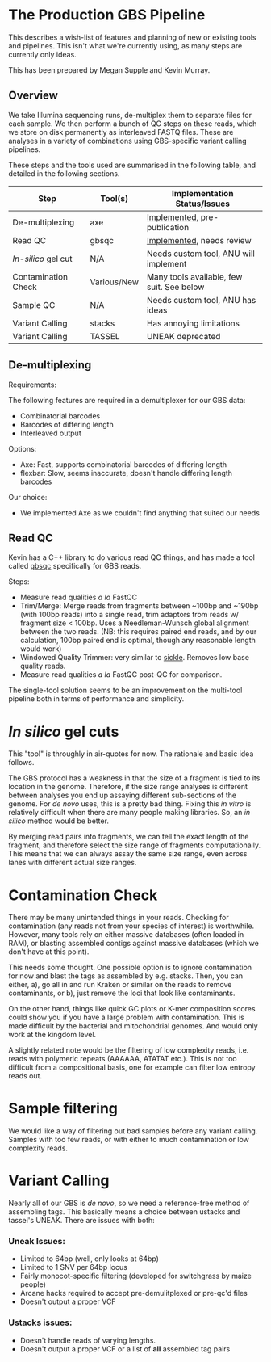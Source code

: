 The Production GBS Pipeline
===========================

This describes a wish-list of features and planning of new or existing tools
and pipelines. This isn't what we're currently using, as many steps are
currently only ideas.

This has been prepared by Megan Supple and Kevin Murray.


Overview
--------

We take Illumina sequencing runs, de-multiplex them to separate files for each
sample. We then perform a bunch of QC steps on these reads, which we store on
disk permanently as interleaved FASTQ files. These are analyses in a variety of
combinations using GBS-specific variant calling pipelines.


These steps and the tools used are summarised in the following table, and
detailed in the following sections.

| Step                | Tool(s)     | Implementation Status/Issues      |
| ------------------- | ----------- | --------------------------------- |
| De-multiplexing     | axe         | [Implemented][Axe], pre-publication |
| Read QC             | gbsqc       | [Implemented][gbsqc], needs review |
| *In-silico* gel cut | N/A         | Needs custom tool, ANU will implement |
| Contamination Check | Various/New | Many tools available, few suit. See below |
| Sample QC           | N/A         | Needs custom tool, ANU has ideas  |
| Variant Calling     | stacks      | Has annoying limitations          |
| Variant Calling     | TASSEL      | UNEAK deprecated                  |


De-multiplexing
---------------

Requirements:

The following features are required in a demultiplexer for our GBS data:

- Combinatorial barcodes
- Barcodes of differing length
- Interleaved output

Options:

- Axe: Fast, supports combinatorial barcodes of differing length
- flexbar: Slow, seems inaccurate, doesn't handle differing length barcodes

Our choice:

- We implemented Axe as we couldn't find anything that suited our needs


Read QC
-------

Kevin has a C++ library to do various read QC things, and has made a tool
called [gbsqc](https://github.com/kdmurray91/libqcpp) specifically for GBS
reads.

Steps:

- Measure read qualities *a la* FastQC
- Trim/Merge: Merge reads from fragments between ~100bp and ~190bp (with 100bp
  reads) into a single read, trim adaptors from reads w/ fragment size &lt;
  100bp. Uses a Needleman-Wunsch global alignment between the two reads. (NB:
  this requires paired end reads, and by our calculation, 100bp paired end is
  optimal, though any reasonable length would work)
- Windowed Quality Trimmer: very similar to
  [sickle](https://github.com/najoshi/sickle). Removes low base quality reads.
- Measure read qualities *a la* FastQC post-QC for comparison.

The single-tool solution seems to be an improvement on the multi-tool pipeline
both in terms of performance and simplicity.


*In silico* gel cuts
====================

This "tool" is throughly in air-quotes for now. The rationale and basic idea
follows.

The GBS protocol has a weakness in that the size of a fragment is tied to its
location in the genome. Therefore, if the size range analyses is different
between analyses you end up assaying different sub-sections of the genome. For
*de novo* uses, this is a pretty bad thing. Fixing this *in vitro* is
relatively difficult when there are many people making libraries. So, an *in
silico* method would be better.

By merging read pairs into fragments, we can tell the exact length of the
fragment, and therefore select the size range of fragments computationally.
This means that we can always assay the same size range, even across lanes with
different actual size ranges.


Contamination Check
===================

There may be many unintended things in your reads. Checking for contamination
(any reads not from your species of interest) is worthwhile. However, many
tools rely on either massive databases (often loaded in RAM), or blasting
assembled contigs against massive databases (which we don't have at this
point).

This needs some thought. One possible option is to ignore contamination for now
and blast the tags as assembled by e.g. stacks. Then, you can either, a), go
all in and run Kraken or similar on the reads to remove contaminants, or b),
just remove the loci that look like contaminants.

On the other hand, things like quick GC plots or K-mer composition scores could
show you if you have a large problem with contamination. This is made difficult
by the bacterial and mitochondrial genomes. And would only work at the kingdom
level.

A slightly related note would be the filtering of low complexity reads, i.e.
reads with polymeric repeats (AAAAAA, ATATAT etc.). This is not too difficult
from a compositional basis, one for example can filter low entropy reads out.


Sample filtering
================

We would like a way of filtering out bad samples before any variant calling.
Samples with too few reads, or with either to much contamination or low
complexity reads.


Variant Calling
===============

Nearly all of our GBS is *de novo*, so we need a reference-free method of
assembling tags. This basically means a choice between ustacks and tassel's
UNEAK. There are issues with both:

### Uneak Issues:

 - Limited to 64bp (well, only looks at 64bp)
 - Limited to 1 SNV per 64bp locus
 - Fairly monocot-specific filtering (developed for switchgrass by maize
   people)
 - Arcane hacks required to accept pre-demulitplexed or pre-qc'd files
 - Doesn't output a proper VCF

### Ustacks issues:

 - Doesn't handle reads of varying lengths.
 - Doesn't output a proper VCF or a list of **all** assembled tag pairs

<!-- References -->

[Axe]: https://github.com/kdmurray91/axe
[gbsqc]: https://github.com/kdmurray91/libqcpp
